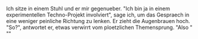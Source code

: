 Ich sitze in einem Stuhl und er mir gegenueber.
"Ich bin ja in einem experimentellen Techno-Projekt involviert", sage ich, um das Gespraech in eine weniger peinliche Richtung zu lenken. Er zieht die Augenbrauen hoch.
"So?", antwortet er, etwas verwirrt vom ploetzlichen Themensprung. "Also "
""